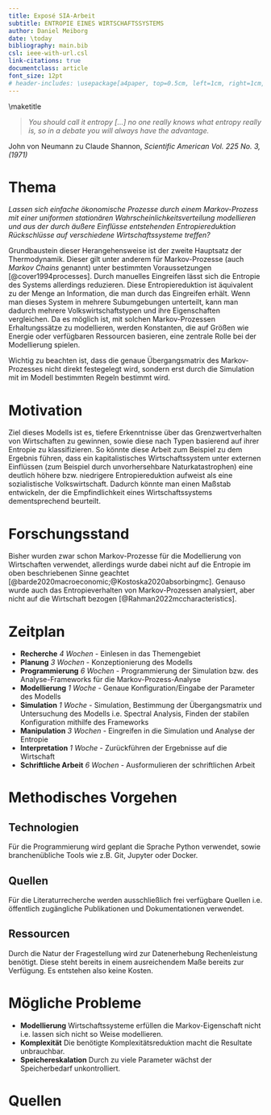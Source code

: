 ```yaml
---
title: Exposé SIA-Arbeit
subtitle: ENTROPIE EINES WIRTSCHAFTSSYSTEMS
author: Daniel Meiborg
date: \today
bibliography: main.bib
csl: ieee-with-url.csl
link-citations: true
documentclass: article
font_size: 12pt
# header-includes: \usepackage[a4paper, top=0.5cm, left=1cm, right=1cm, bottom=0.5cm]{geometry}
---
```


<!-- \pagenumbering{gobble} -->

\maketitle

>*You should call it entropy [...] no one really knows what entropy really is,
>so in a debate you will always have the advantage.*

John von Neumann zu Claude Shannon, *Scientific American Vol. 225 No. 3, (1971)*

# Thema
*Lassen sich einfache ökonomische Prozesse durch einem Markov-Prozess mit einer
uniformen stationären Wahrscheinlichkeitsverteilung modellieren und aus der
durch äußere Einflüsse entstehenden Entropiereduktion Rückschlüsse auf
verschiedene Wirtschaftssysteme treffen?*

Grundbaustein dieser Herangehensweise ist der zweite Hauptsatz der
Thermodynamik. Dieser gilt unter anderem für Markov-Prozesse (auch *Markov
Chains* genannt) unter bestimmten Voraussetzungen [@cover1994processes]. Durch
manuelles Eingreifen lässt sich die Entropie des Systems allerdings reduzieren.
Diese Entropiereduktion ist äquivalent zu der Menge an Information, die man
durch das Eingreifen erhält. Wenn man dieses System in mehrere Subumgebungen
unterteilt, kann man dadurch mehrere Volkswirtschaftstypen und ihre
Eigenschaften vergleichen. Da es möglich ist, mit solchen Markov-Prozessen
Erhaltungssätze zu modellieren, werden Konstanten, die auf Größen wie Energie
oder verfügbaren Ressourcen basieren, eine zentrale Rolle bei der Modellierung
spielen.

Wichtig zu beachten ist, dass die genaue Übergangsmatrix des Markov-Prozesses
nicht direkt festegelegt wird, sondern erst durch die Simulation mit im Modell
bestimmten Regeln bestimmt wird.

# Motivation
Ziel dieses Modells ist es, tiefere Erkenntnisse über das Grenzwertverhalten von
Wirtschaften zu gewinnen, sowie diese nach Typen basierend auf ihrer Entropie zu
klassifizieren. So könnte diese Arbeit zum Beispiel zu dem Ergebnis führen, dass
ein kapitalistisches Wirtschaftssystem unter externen Einflüssen (zum Beispiel
durch unvorhersehbare Naturkatastrophen) eine deutlich höhere bzw. niedrigere
Entropiereduktion aufweist als eine sozialistische Volkswirtschaft. Dadurch
könnte man einen Maßstab entwickeln, der die Empfindlichkeit eines
Wirtschaftssystems dementsprechend beurteilt.

# Forschungsstand
Bisher wurden zwar schon Markov-Prozesse für die Modellierung von Wirtschaften
verwendet, allerdings wurde dabei nicht auf die Entropie im oben beschriebenen
Sinne geachtet [@barde2020macroeconomic;@Kostoska2020absorbingmc]. Genauso wurde
auch das Entropieverhalten von Markov-Prozessen analysiert, aber nicht auf die
Wirtschaft bezogen [@Rahman2022mccharacteristics].

# Zeitplan
- **Recherche** *4 Wochen* - Einlesen in das Themengebiet
- **Planung** *3 Wochen* - Konzeptionierung des Modells
- **Programmierung** *6 Wochen* - Programmierung der Simulation bzw. des
  Analyse-Frameworks für die Markov-Prozess-Analyse
- **Modellierung** *1 Woche* - Genaue Konfiguration/Eingabe der Parameter des
  Modells
- **Simulation** *1 Woche* - Simulation, Bestimmung der Übergangsmatrix und
  Untersuchung des Modells i.e. Spectral Analysis, Finden der stabilen
  Konfiguration mithilfe des Frameworks
- **Manipulation** *3 Wochen* - Eingreifen in die Simulation und Analyse der
  Entropie
- **Interpretation** *1 Woche* - Zurückführen der Ergebnisse auf die Wirtschaft
- **Schriftliche Arbeit** *6 Wochen* - Ausformulieren der schriftlichen Arbeit

# Methodisches Vorgehen
## Technologien
Für die Programmierung wird geplant die Sprache Python verwendet, sowie
branchenübliche Tools wie z.B. Git, Jupyter oder Docker.

## Quellen
Für die Literaturrecherche werden ausschließlich frei verfügbare Quellen i.e.
öffentlich zugängliche Publikationen und Dokumentationen verwendet.

## Ressourcen
Durch die Natur der Fragestellung wird zur Datenerhebung Rechenleistung
benötigt. Diese steht bereits in einem ausreichendem Maße bereits zur Verfügung.
Es entstehen also keine Kosten.

# Mögliche Probleme
- **Modellierung** Wirtschaftssysteme erfüllen die Markov-Eigenschaft nicht i.e.
  lassen sich nicht so Weise modellieren.
- **Komplexität** Die benötigte Komplexitätsreduktion macht die Resultate
  unbrauchbar.
- **Speichereskalation** Durch zu viele Parameter wächst der Speicherbedarf
  unkontrolliert.

# Quellen